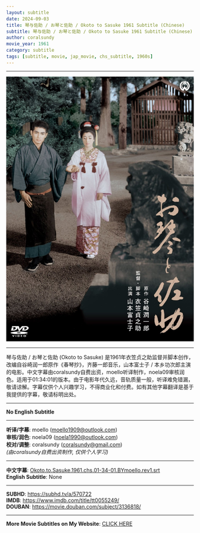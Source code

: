 ```yaml
---
layout: subtitle
date: 2024-09-03
title: 琴与佐助 / お琴と佐助 / Okoto to Sasuke 1961 Subtitle (Chinese)
subtitle: 琴与佐助 / お琴と佐助 / Okoto to Sasuke 1961 Subtitle (Chinese)
author: coralsundy
movie_year: 1961
category: subtitle
tags: [subtitle, movie, jap_movie, chs_subtitle, 1960s]
---
```


------

<img src="../assets/tt0055249.jpg" alt="tt0055249_cover_art" />

------

琴与佐助 / お琴と佐助 (Okoto to Sasuke) 是1961年衣笠贞之助监督并脚本创作，改编自谷崎润一郎原作《春琴抄》，齐藤一郎音乐，山本富士子 / 本乡功次郎主演的电影。中文字幕由coralsundy自费出资，moello听译制作，noela09审核润色。适用于01:34:01的版本。由于电影年代久远，音轨质量一般，听译难免错漏，敬请谅解。字幕仅供个人兴趣学习，不得商业化和付费。如有其他字幕翻译是基于我提供的字幕，敬请标明出处。

------

**No English Subtitle**

------

**听译/字幕**: moello (moello1909@outlook.com)<br>
**审核/润色**: noela09 (noela1990@outlook.com)<br>
**校对/调整**: coralsundy (coralsundy@gmail.com)<br>
*(由coralsundy自费出资制作, 仅供个人学习)*

------

**中文字幕**: [Okoto.to.Sasuke.1961.chs.01-34-01.BYmoello.rev1.srt](../subtitles/Okoto.to.Sasuke.1961.chs.01-34-01.BYmoello.rev1.srt)<br>
**English Subtitle**: None

------

**SUBHD**: <https://subhd.tv/a/570722><br>
**IMDB**: <https://www.imdb.com/title/tt0055249/><br>
**DOUBAN**: <https://movie.douban.com/subject/3136818/>

------

**More Movie Subtitles on My Website**: <a href='{% post_url 2021-01-10-subtitles-summary-list %}'>CLICK HERE</a>



